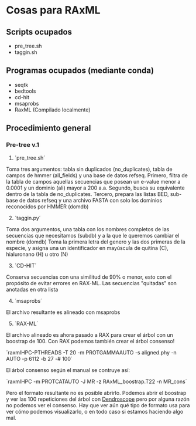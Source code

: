 # Cosas para RAxML

## Scripts ocupados

- pre_tree.sh
- taggin.sh

## Programas ocupados (mediante conda)

- seqtk
- bedtools
- cd-hit
- msaprobs
- RaxML (Compilado localmente)

## Procedimiento general

### Pre-tree v.1

1. ´pre_tree.sh´

Toma tres argumentos: tabla sin duplicados (no_duplicates), tabla de campos de hmmer (all_fields) y una base de datos refseq.
Primero, filtra de la tabla de campos aquellas secuencias que posean un e-value menor a 0.0001 y un dominio (ali) mayor a 200 a.a. 
Segundo, busca su equivalente dentro de la tabla de no_duplicates.
Tercero, prepara las listas BED, sub-base de datos refseq y una archivo FASTA con solo los dominios reconocidos por HMMER (domdb)

2. ´taggin.py´

Toma dos argumentos, una tabla con los nombres completos de las secuencias que necesitamos (subdb) y a la que le queremos cambiar el nombre (domdb)
Toma la primera letra del genero y las dos primeras de la especie, y asigna una un identificador en mayúscula de quitina (C), hialuronano (H) u otro (N)

3. ´CD-HIT´

Conserva secuencias con una similitud de 90% o menor, esto con el propósito de evitar errores en RAX-ML. Las secuencias "quitadas" son anotadas en otra lista

4. ´msaprobs´

El archivo resultante es alineado con msaprobs 

5. ´RAX-ML´

El archivo alineado es ahora pasado a RAX para crear el árbol con un boostrap de 100. Con RAX podemos también crear el árbol consenso!

´raxmlHPC-PTHREADS -T 20 -m PROTGAMMAAUTO -s aligned.phy -n AUTO -p 6112 -b 27 -# 100´

El árbol consenso según el manual se contruye así:

´raxmlHPC -m PROTCATAUTO -J MR -z RAxML_boostrap.T22 -n MR_cons´

Pero el formato resultante no es posible abrirlo. Podemos abrir el boostrap y ver las 100 repeticiones del árbol con [Dendroscope](https://software-ab.cs.uni-tuebingen.de/download/dendroscope/welcome.html) pero por alguna razón no podemos ver el consenso.
Hay que ver aún qué tipo de formato usa para ver cómo podemos visualizarlo, o en todo caso si estamos haciendo algo mal.
